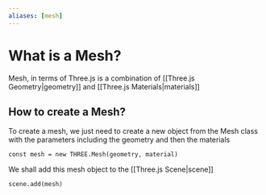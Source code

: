 ```yaml
---
aliases: [mesh]
---
```


# What is a Mesh?
Mesh, in terms of Three.js is a combination of [[Three.js Geometry|geometry]] and [[Three.js Materials|materials]]


## How to create a Mesh?
To create a mesh, we just need to create a new object from the Mesh class with the parameters including the geometry and then the materials

`const mesh = new THREE.Mesh(geometry, material)`

We shall add this mesh object to the [[Three.js Scene|scene]]

`scene.add(mesh)`



